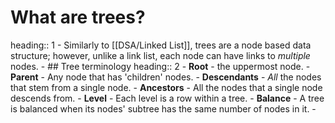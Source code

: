 # What are trees?
heading:: 1
	- Similarly to [[DSA/Linked List]], trees are a node based data structure; however, unlike a link list, each node can have links to *multiple* nodes.
	- ## Tree terminology
	  heading:: 2
		- **Root** - the uppermost node.
		- **Parent** - Any node that has 'children' nodes.
		- **Descendants** - *All* the nodes that stem from a single node.
		- **Ancestors** - All the nodes that a single node descends from.
		- **Level** - Each level is a row within a tree.
		- **Balance** - A tree is balanced when its nodes' subtree has the same number of nodes in it.
	-